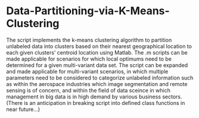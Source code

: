 # Data-Partitioning-via-K-Means-Clustering
The script implements the k-means clustering algorithm to partition unlabeled data into clusters based on their nearest geographical location to each given clusters’ centroid location using Matlab. The .m scripts can be made applicable for scenarios for which local optimums need to be determined for a given multi-variant data set. The script can be expanded and made applicable for multi-variant scenarios, in which multiple parameters need to be considered to categorize unlabeled information such as within the aerospace industries which image segmentation and remote sensing is of concern, and within the field of data sceince in which management in big data is in high demand by various business sectors.
(There is an anticipation in breaking script into defined class functions in near future...)
